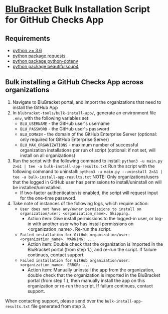 # [BluBracket](https://blubracket.com/) Bulk Installation Script for GitHub Checks App

## Requirements
- [python >= 3.6](https://www.python.org/downloads/)
- [python package requests](https://pypi.org/project/requests/)
- [python package python-dotenv](https://pypi.org/project/python-dotenv/)
- [python package beautifulsoup4](https://pypi.org/project/beautifulsoup4/)
## Bulk installing a GitHub Checks App across organizations
1. Navigate to BluBracket portal, and import the organizations that need to install the GitHub App 
2. In `blubracket-tools/bulk-install-app/`, generate an environment file `.env`, with the following variables set:
   - `BLU_USERNAME` - the GitHub user's username
   - `BLU_PASSWORD` - the GitHub user's password
   - `BLU_DOMAIN` - the domain of the GitHub Enterprise Server (optional: only required for GitHub Enterprise Server)
   - `BLU_MAX_ORGANIZATIONS` - maximum number of successful organization installations per run of script 
     (optional: if not set, will install on all organizations)
3. Run the script with the following command to install: `python3 -u main.py 2>&1 | tee -a bulk-install-app-results.txt`
   Run the script with the following command to uninstall: `python3 -u main.py --uninstall 2>&1 | tee -a bulk-install-app-results.txt`
   NOTE: Only organizations/users that the logged in GitHub user has permissions to install/uninstall on will be installed/uninstalled.
   - If two-factor authentication is enabled, the script will request input for the one-time password.
4. Take note of instances of the following logs, which require action:
   - ```User does not have any/owner permissions to install on organization/user: <organization_name>. Skipping. ```
      - Action item: Give install permissions to the logged-in user, or log-in with another user who has install permissions on <organization_name>. Re-run the script. 
   - ```Failed installation for GitHub organization/user: <organization_name>. WARNING: ...```
      - Action item: Double check that the organization is imported in the BluBracket portal (from step 1.), and re-run the script. If failure continues, contact support.
   - ```Failed installation for GitHub organization/user: <organization_name>. ERROR: ...```
      - Action item: Manually uninstall the app from the organization, double check that the organization is imported in the BluBracket portal (from step 1.), then manually install the app on this organization or re-run the script. If failure continues, contact support.
        
When contacting support, please send over the `bulk-install-app-results.txt` file generated from step 3. 
